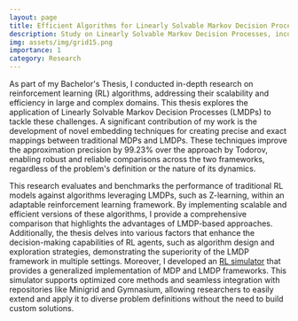 ```yaml
---
layout: page
title: Efficient Algorithms for Linearly Solvable Markov Decision Processes
description: Study on Linearly Solvable Markov Decision Processes, incorporating the development of novel embedding techniques and scalable solutions within this framework.
img: assets/img/grid15.png
importance: 1
category: Research
---
```


As part of my Bachelor's Thesis, I conducted in-depth research on reinforcement learning (RL) algorithms, addressing their scalability and efficiency in large and complex domains. This thesis explores the application of Linearly Solvable Markov Decision Processes (LMDPs) to tackle these challenges. A significant contribution of my work is the development of novel embedding techniques for creating precise and exact mappings between traditional MDPs and LMDPs. These techniques improve the approximation precision by 99.23% over the approach by Todorov, enabling robust and reliable comparisons across the two frameworks, regardless of the problem's definition or the nature of its dynamics.

This research evaluates and benchmarks the performance of traditional RL models against algorithms leveraging LMDPs, such as Z-learning, within an adaptable reinforcement learning framework. By implementing scalable and efficient versions of these algorithms, I provide a comprehensive comparison that highlights the advantages of LMDP-based approaches. Additionally, the thesis delves into various factors that enhance the decision-making capabilities of RL agents, such as algorithm design and exploration strategies, demonstrating the superiority of the LMDP framework in multiple settings. Moreover, I developed an [RL simulator](https://github.com/davidperezcarrasco/Efficient-Algorithms-for-Linearly-Solvable-Markov-Decision-Processes) that provides a generalized implementation of MDP and LMDP frameworks. This simulator supports optimized core methods and seamless integration with repositories like Minigrid and Gymnasium, allowing researchers to easily extend and apply it to diverse problem definitions without the need to build custom solutions.

<!-- ## Linearly Solvable Markov Decision Processes

LMDPs represent a specialized subclass of MDPs that achieve more efficient computation of optimal policies and value functions by leveraging linear programming techniques. Unlike traditional MDPs that solve nonlinear Bellman equations, LMDPs reformulate these equations into a linear form, significantly enhancing computational efficiency and scalability.

An LMDP is defined by a tuple \( \langle \mathcal{S}, \mathcal{P}, \mathcal{R} \rangle \) where:
- \( \mathcal{S} \) is a set of states.
- \( \mathcal{P}(s'|s) \) is an uncontrolled transition probability distribution.
- \( \mathcal{R}(s) \) is an expected reward function.

The controlled transition probabilities are defined as:
\[ \mathcal{P}_{\mathbf{u}}(s' | s) = \mathcal{P}(s' | s) e^{u_{s'}} \]

The optimality Bellman equation, transformed using the exponential function, is:
\[ z(s) = e^{\mathcal{R}(s)/\lambda} \sum_{s' \in \mathcal{S}} \mathcal{P}(s' | s) z(s') \]

This can be written in matrix form as:
\[ \mathbf{z} = G\mathcal{P}\mathbf{z} \]

Z-learning, an on-line learning algorithm for LMDPs, iteratively updates the value of \( \mathbf{z} \) based on observed transitions and rewards:
\[ \hat{z}(s_t) \gets (1 - \alpha)\hat{z}(s_t) + \alpha e^{r_t/\lambda}\hat{z}(s_{t+1}) \]

### Z-learning Algorithm

\begin{algorithm}
\caption{Z-learning}
\label{alg:z-learning}
\begin{algorithmic}[1]
\State \textbf{input:} learning rate \( \alpha \in (0,1] \), temperature parameter \( \lambda > 0 \), LMDP with \( \mathcal{R} \), \( \mathcal{P} \), \( \mathcal{S} \), \( \mathcal{S}^- \), \( \mathcal{T} \)
\State \textbf{output:} \( \hat{Z}: S \rightarrow \mathbb{R} \)
\State \textbf{initialize} \( \hat{Z}(s) \leftarrow 1 \) for all \( s \in \mathcal{S}^- \), \( \hat{Z}(s) \leftarrow e^{\mathcal{R}(s)/\lambda} \) for all \( s \in \mathcal{T} \), \( \hat{\mathcal{P}_{\mathbf{u}}} \leftarrow \mathcal{P} \)
\Repeat
\State \( s_t \gets s_0 \) (sample state from initial state distribution)
    \While{\( s_t \notin \mathcal{T} \)}
    \State Take reward \( r_t \) from the current state \( s_t \).
    \State \( G[z](s_t) \leftarrow \sum_{s' \in \mathcal{S}} \mathcal{P}(s' \mid s)\hat{Z}(s') \)
    \State \( \hat{Z}(s_t) \leftarrow \hat{Z}(s_t) + \alpha [ e^{r_t/\lambda} G[z](s_t) - \hat{Z}(s_t) ] \)
    \State Update \( \hat{\mathcal{P}_{\mathbf{u}}} \) derived from \( \hat{Z} \)
    \State Sample a next state \( s_{t+1} \) according to \( \hat{\mathcal{P}_{\mathbf{u}}} \)
    \State \( s_t \leftarrow s_{t+1} \)
    \EndWhile
\Until{convergence}
\end{algorithmic}
\end{algorithm} 

<div class="row justify-content-sm-center">
    <div class="col-sm-8 mt-3 mt-md-0">
        {% include figure.liquid path="assets/img/minigrid_plots2.png" title="Throughput Comparison between Z Learning for a LMDP and Q Learning for an embedded MDP" class="img-fluid rounded z-depth-1" %}
    </div>
    <div class="col-sm-4 mt-3 mt-md-0">
        {% include figure.liquid path="assets/img/value_function3.png" title="Optimal value function of a 4x4 Grid" class="img-fluid rounded z-depth-1" %}
    </div>
</div>
<div class="caption">
    On the left, a throughput benchmarking of Z Learning and Q Learning using the proper embedding from LMDP to MDP for precise comparison. On the right, the value function of the MDP for a small grid environment of 5 x 5 cells.
</div>

My research focused on enhancing the performance and scalability of state-of-the-art RL algorithms like Q-Learning and Z-Learning. By applying these algorithms to challenging Minigrid environments, I explored and evaluated methods to improve their efficacy in handling complex decision-making tasks. This involved developing efficient computational techniques for optimal action selection and optimizing value function approximation within linear LMDPs. Furthermore, I investigated the impact of exploration decay rates on the performance and convergence of these algorithms.
-->
